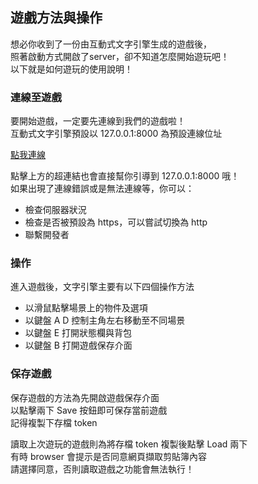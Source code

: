 ## 遊戲方法與操作

想必你收到了一份由互動式文字引擎生成的遊戲後， <br>
照著啟動方式開啟了server，卻不知道怎麼開始遊玩吧！ <br>
以下就是如何遊玩的使用說明！ <br>

### 連線至遊戲

要開始遊戲，一定要先連線到我們的遊戲啦！<br>
互動式文字引擎預設以 127.0.0.1:8000 為預設連線位址 <br>

[點我連線](http://127.0.0.1:8000/)

點擊上方的超連結也會直接幫你引導到 127.0.0.1:8000 哦！<br>
如果出現了連線錯誤或是無法連線等，你可以： <br>

* 檢查伺服器狀況
* 檢查是否被預設為 https，可以嘗試切換為 http
* 聯繫開發者

### 操作

進入遊戲後，文字引擎主要有以下四個操作方法 <br>
* 以滑鼠點擊場景上的物件及選項
* 以鍵盤 A D 控制主角左右移動至不同場景
* 以鍵盤 E 打開狀態欄與背包
* 以鍵盤 B 打開遊戲保存介面

### 保存遊戲

保存遊戲的方法為先開啟遊戲保存介面 <br>
以點擊兩下 Save 按鈕即可保存當前遊戲 <br>
記得複製下存檔 token <br>

讀取上次遊玩的遊戲則為將存檔 token 複製後點擊 Load 兩下 <br>
有時 browser 會提示是否同意網頁擷取剪貼簿內容 <br>
請選擇同意，否則讀取遊戲之功能會無法執行！ <br>
